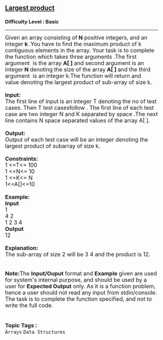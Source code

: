 <h2><a href="https://practice.geeksforgeeks.org/problems/largest-product/1?page=1&difficulty[]=-1&status[]=unsolved&category[]=Arrays&sortBy=difficulty">Largest product</a></h2><h3>Difficulty Level : Basic</h3><hr><div class="problems_problem_content__Xm_eO"><p><span style="font-size:18px">Given an array consisting of<strong> N</strong>&nbsp;positive integers, and an integer </span><strong><span style="font-size:18px">k </span></strong><span style="font-size:18px">.</span><span style="font-size:18px">You have&nbsp;to find the&nbsp;maximum product&nbsp;of k contiguous elements in the array. Your task is to&nbsp;complete the function which takes three&nbsp;</span><span style="font-size:18px">arguments </span><span style="font-size:18px">.</span><span style="font-size:18px">The</span><span style="font-size:18px"> first </span><span style="font-size:18px">argument &nbsp;is</span><span style="font-size:18px"> the array <strong>A[ ]</strong> and </span><span style="font-size:18px">second</span><span style="font-size:18px"> argument is an integer<strong> N </strong>denoting the size of the array<strong> A[ ]</strong> and the third </span><span style="font-size:18px">argument&nbsp;&nbsp;is</span><span style="font-size:18px"> an integer k</span><span style="font-size:18px">.The</span><span style="font-size:18px"> function will return&nbsp;and value&nbsp;denoting the&nbsp;largest product of sub-array of size k.<br>
<br>
<strong>Input:</strong><br>
The first line of input is an integer T denoting the no of test cases. Then T test cases</span><span style="font-size:18px">follow .</span><span style="font-size:18px"> The first line of each test case </span><span style="font-size:18px">are</span><span style="font-size:18px"> two&nbsp;integer N and K separated by </span><span style="font-size:18px">space&nbsp;</span><span style="font-size:18px">.</span><span style="font-size:18px">The</span><span style="font-size:18px"> next line contains N </span><span style="font-size:18px">space separated</span><span style="font-size:18px"> values of the array A[ ].<br>
<br>
<strong>Output:</strong></span><br>
<span style="font-size:18px">Output</span><span style="font-size:18px"> of each test case will be an integer denoting the largest product of subarray of size k.<br>
<br>
<strong>Constraints:</strong><br>
1 &lt;=T&lt;= 100<br>
1 &lt;=N&lt;= 10<br>
1 &lt;=K&lt;= N<br>
1&lt;=A[]&lt;=10<br>
<br>
<strong>Example:<br>
Input</strong><br>
1<br>
4 2<br>
1 2 3 4<br>
<strong>Output</strong><br>
12&nbsp;<br>
<br>
<strong>Explanation:</strong><br>
The sub-array of size 2 will be 3 4 and the product is 12.<br>
<br>
<br>
<strong>Note</strong></span><span style="font-size:16px"><strong><span style="font-size:18px">:</span></strong><span style="font-size:18px">The</span><span style="font-size:18px"> <strong>Input/</strong></span><strong><span style="font-size:18px">Ouput</span></strong><span style="font-size:18px"> format and <strong>Example</strong> </span><span style="font-size:18px">given</span><span style="font-size:18px"> are used for </span><span style="font-size:18px">system's</span></span><span style="font-size:18px"> internal purpose, and should be used by a user for <strong>Expected Output</strong> only. As it is a function problem, hence a user should not read any input from stdin/console. The task is to complete the function specified, and not to write the full code.</span></p>
</div><br><p><span style=font-size:18px><strong>Topic Tags : </strong><br><code>Arrays</code>&nbsp;<code>Data Structures</code>&nbsp;